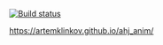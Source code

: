 [![Build status](https://ci.appveyor.com/api/projects/status/tdvylx0blrn83ur9?svg=true)](https://ci.appveyor.com/project/ArtemKlinkov/ahj-anim)

https://artemklinkov.github.io/ahj_anim/